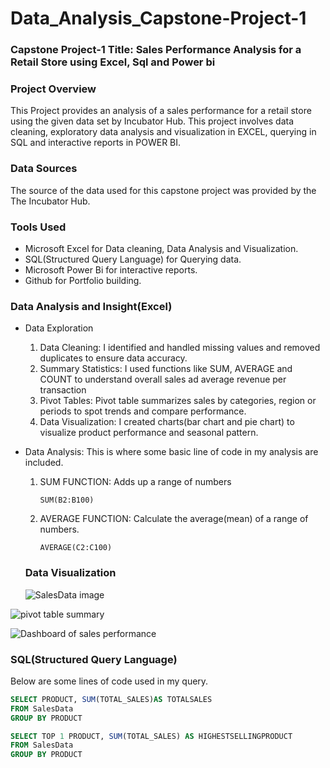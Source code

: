 # Data_Analysis_Capstone-Project-1

### Capstone Project-1 Title: Sales Performance Analysis for a Retail Store using Excel, Sql and Power bi

### Project Overview
This Project provides an analysis of a sales performance for a retail store using the given data set by Incubator Hub. This project involves data cleaning, exploratory data analysis and visualization in EXCEL, querying in SQL and interactive reports in POWER BI.

### Data Sources
The source of the data used for this capstone project was provided by the The Incubator Hub.

### Tools Used
- Microsoft Excel for Data cleaning, Data Analysis and Visualization.
- SQL(Structured Query Language) for Querying data.
- Microsoft Power Bi for interactive reports.
- Github for Portfolio building.

### Data Analysis and Insight(Excel)
- Data Exploration 
  1. Data Cleaning: I identified and handled missing values and removed duplicates to ensure data accuracy.
  2. Summary Statistics: I used functions like SUM, AVERAGE and COUNT to understand overall sales ad average revenue per transaction
  3. Pivot Tables: Pivot table summarizes sales by categories, region or periods to spot trends and compare performance.
  4. Data Visualization: I created charts(bar chart and pie chart) to visualize product performance and seasonal pattern.
  
- Data Analysis: This is where some basic line of code in my analysis are included.
  1. SUM FUNCTION: Adds up a range of numbers
     ``` Excel
     SUM(B2:B100)
     ```
  2. AVERAGE FUNCTION: Calculate the average(mean) of a range of numbers.
     ```Excel
     AVERAGE(C2:C100)
     ```
  ### Data Visualization

  ![SalesData image](https://github.com/user-attachments/assets/e7b8d519-eb0d-4d9b-880f-bc63c07c9a68)

![pivot table summary](https://github.com/user-attachments/assets/ca8ec8a6-1134-440f-a293-d89b3e388cf4)

![Dashboard of sales performance](https://github.com/user-attachments/assets/6e47f307-3ab9-4a83-a491-1bd6e0aa9fca)


 ### SQL(Structured Query Language)

 Below are some lines of code used in my query.
 
 ```SQL
SELECT PRODUCT, SUM(TOTAL_SALES)AS TOTALSALES
FROM SalesData
GROUP BY PRODUCT
```

```SQL
SELECT TOP 1 PRODUCT, SUM(TOTAL_SALES) AS HIGHESTSELLINGPRODUCT
FROM SalesData
GROUP BY PRODUCT
```


